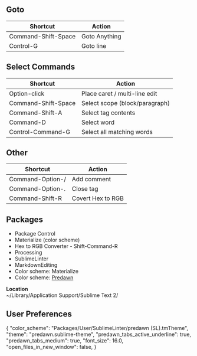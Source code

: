 ## Goto
| Shortcut | Action |
| -------- | ------ |
| Command-Shift-Space | Goto Anything |
| Control-G | Goto line |

## Select Commands
| Shortcut | Action |
| -------- | ------ |
| Option-click | Place caret / multi-line edit |
| Command-Shift-Space | Select scope (block/paragraph) |
| Command-Shift-A | Select tag contents |
| Command-D | Select word |
| Control-Command-G | Select all matching words |

## Other
| Shortcut | Action |
| -------- | ------ |
| Command-Option-/ | Add comment |
| Command-Option-. | Close tag |
| Command-Shift-R | Covert Hex to RGB |

## Packages

- Package Control
- Materialize (color scheme)
- Hex to RGB Converter - Shift-Command-R
- Processing
- SublimeLinter
- MarkdownEditing
- Color scheme: Materialize
- Color scheme: [Predawn](http://jamiewilson.io/predawn/)

**Location**  
~/Library/Application Support/Sublime Text 2/


## User Preferences
{
    "color_scheme": "Packages/User/SublimeLinter/predawn (SL).tmTheme",
    "theme": "predawn.sublime-theme",
    "predawn_tabs_active_underline": true,
    "predawn_tabs_medium": true,
    "font_size": 16.0,
    "open_files_in_new_window": false,
}

